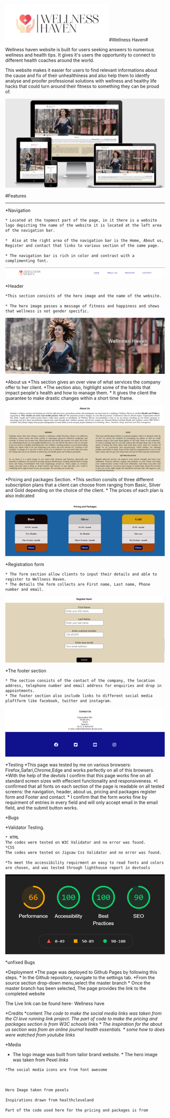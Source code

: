 ![logo](/screenshot/logo.png)#Wellness Haven#

Wellness haven website is built for users seeking answers to numerous wellness and health tips. It gives it's users the opportunity to connect to different health coaches around the world.

This website makes it easier for users to find relevant informations about the cause and fix of their unhealthiness and also help them to identfy analyse and proofer professional solutions with wellness and healthy life hacks that could turn around their fitness to something they can be proud of.

![rendering on all screen sizes](/screenshot/devices.png)

#Features
_______________________________

*Navigation

    * Located at the topmost part of the page, in it there is a website logo depicting the name of the website it is located at the left area of the navigation bar. 

    *  Also at the right area of the navigation bar is the Home, About us, Register and contact that links to various section of the same page.

    * The navigation bar is rich in color and contrast with a complimenting font.


![navigation](/screenshot/navbar.png)


*Header

	*This section consists of the hero image and the name of the website.

	* The hero image passes a message of fitness and happiness and shows that wellness is not gender specific.


![hero image](/screenshot/heroimagesection.png)

*About us 
	*This section gives an over view of what services the company offer to her client.
  	*The section also, highlight some of the habits that impact people's health and how to manage them.
	* It gives the client the guarantee to make drastic changes within a short time frame.
	


![About Us](/screenshot/about.png)

*Pricing and packages Section.
	*This section consits of three different subscription plans that a client can choose from ranging from Basic, Silver and Gold depending on the choice of the client.
	* The prices of each plan is also indicated 

![pricing and packages](/screenshot/pricingandpackages.png)

*Registration form

	* The form section allow clients to input their details and able to register to Wellness Haven.
	* The details the form collects are First name, Last name, Phone number and email.

![Register](/screenshot/formsection.png)

*The footer section
	
	* The section consists of the contact of the company, the location address, telephone number and email address for enquiries and drop in appointments.
	* The footer section also include links to different social media plaftform like facebook, twitter and instagram.

![Footer and Contact](/screenshot/contactus.png)


*Testing
	*This page was tested by me on various browsers: Firefox,Safari,Chrome,Edge and works perfectly on all of this browsers.
	*With the help of the devtols I confirm that this page works fine on all standard screen sizes with effecient functionality and responsiveness.
       *I confirmed that all fonts on each section of the page is readable on all tested screens: the navigation, header, about us, pricing and packages register form and Footer and contact.
	* I confirm that the form works fine by requirment of entries in every field and will only accept email in the email field, and the submit button works.

*Bugs





*Validator Testing.

	* HTML
	The codes were tested on W3C Validator and no error was found.
	*CSS
	The codes were tested on Jigsaw Css Validator and no error was found.

	*To meet the accessibility requirment an easy to read fonts and colors are chosen, and was tested through lighthouse report in devtools

![Light house report](/screenshot/lighthouse.png)


*unfixed Bugs



*Deployment
  *The page was deployed to Github Pages by following this steps.
	* In the Github repository, navigate to the settings tab.
	*From the source section drop-down menu,select the master branch
	* Once the master branch has been selected, The page provides the link to the completed website

The Live link can be found here- Wellness have

*Credits
	*content
		*The code to make the social media links was taken from the Cl love running *link* project.
		*The part of code to make the pricing and packages section is from W3C schools *links*
		* The inspiration for the about us section was from an online journal health essentials.
		* some how to does were watched from youtube links**

*Media
   * The logo image was built from tailor brand website.
	* The hero image was taken from Pexel *links*
	
	*The social media icons are from font awesome
  


    Hero Image taken from pexels

    Inspirations drawn from healthcleveland

    Part of the code used here for the pricing and packages is from



